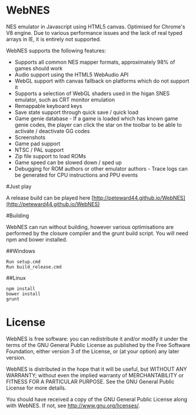 WebNES
======

NES emulator in Javascript using HTML5 canvas. Optimised for Chrome's V8 engine. Due to various performance issues and the lack of real typed arrays in IE, it is entirely not supported.

WebNES supports the following features:

- Supports all common NES mapper formats, approximately 98% of games should work
- Audio support using the HTML5 WebAudio API
- WebGL support with canvas fallback on platforms which do not support it
- Supports a selection of WebGL shaders used in the higan SNES emulator, such as CRT monitor emulation
- Remappable keyboard keys
- Save state support through quick save / quick load
- Game genie database - If a game is loaded which has known game genie codes, the player can click the star on the toolbar to be able to activate / deactivate GG codes
- Screenshots
- Game pad support
- NTSC / PAL support
- Zip file support to load ROMs
- Game speed can be slowed down / sped up
- Debugging for ROM authors or other emulator authors - Trace logs can be generated for CPU instructions and PPU events


#Just play

A release build can be played here [http://peteward44.github.io/WebNES](http://peteward44.github.io/WebNES)


#Building

WebNES can run without building, however various optimisations are performed by the closure compiler and the grunt build script.
You will need npm and bower installed.

##Windows

```
Run setup.cmd
Run build_release.cmd
```

##Linux

```
npm install
bower install
grunt
```

# License

WebNES is free software: you can redistribute it and/or modify
it under the terms of the GNU General Public License as published by
the Free Software Foundation, either version 3 of the License, or
(at your option) any later version.

WebNES is distributed in the hope that it will be useful,
but WITHOUT ANY WARRANTY; without even the implied warranty of
MERCHANTABILITY or FITNESS FOR A PARTICULAR PURPOSE.  See the
GNU General Public License for more details.

You should have received a copy of the GNU General Public License
along with WebNES.  If not, see <http://www.gnu.org/licenses/>.
